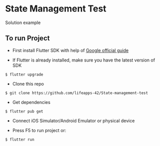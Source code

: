 # State Management Test
Solution example

## To run Project

- First install Flutter SDK with help of [Google official guide](https://flutter.dev/docs/get-started/install)

- If Flutter is already installed, make sure you have the latest version of SDK
```
$ flutter upgrade
```

- Clone this repo
```
$ git clone https://github.com/lifeapps-42/State-management-test
```

- Get dependencies
```
$ flutter pub get
```

- Connect iOS Simulator/Android Emulator or physical device

- Press F5 to run project or:
```
$ flutter run
```
